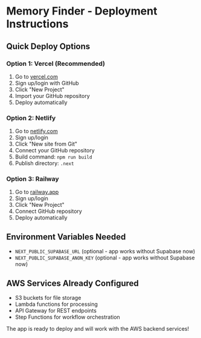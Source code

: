 # Memory Finder - Deployment Instructions

## Quick Deploy Options

### Option 1: Vercel (Recommended)
1. Go to [vercel.com](https://vercel.com)
2. Sign up/login with GitHub
3. Click "New Project"
4. Import your GitHub repository
5. Deploy automatically

### Option 2: Netlify
1. Go to [netlify.com](https://netlify.com)
2. Sign up/login
3. Click "New site from Git"
4. Connect your GitHub repository
5. Build command: `npm run build`
6. Publish directory: `.next`

### Option 3: Railway
1. Go to [railway.app](https://railway.app)
2. Sign up/login
3. Click "New Project"
4. Connect GitHub repository
5. Deploy automatically

## Environment Variables Needed
- `NEXT_PUBLIC_SUPABASE_URL` (optional - app works without Supabase now)
- `NEXT_PUBLIC_SUPABASE_ANON_KEY` (optional - app works without Supabase now)

## AWS Services Already Configured
- S3 buckets for file storage
- Lambda functions for processing
- API Gateway for REST endpoints
- Step Functions for workflow orchestration

The app is ready to deploy and will work with the AWS backend services!
